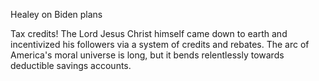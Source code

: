 Healey on Biden plans

Tax credits! The Lord Jesus Christ himself came down to earth and incentivized his followers via a system of credits and rebates. The arc of America's moral universe is long, but it bends relentlessly towards deductible savings accounts. 